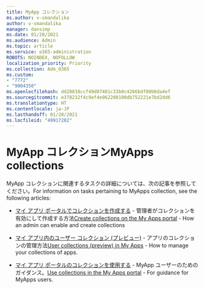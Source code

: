 ```yaml
---
title: MyApp コレクション
ms.author: v-smandalika
author: v-smandalika
manager: dansimp
ms.date: 01/20/2021
ms.audience: Admin
ms.topic: article
ms.service: o365-administration
ROBOTS: NOINDEX, NOFOLLOW
localization_priority: Priority
ms.collection: Adm_O365
ms.custom:
- "7772"
- "9004350"
ms.openlocfilehash: dd20838ccf49d07481c33b0c4266bdf00b6da4ef
ms.sourcegitcommit: e378232f4c9ef4e962208100db752221e7bd2dd6
ms.translationtype: HT
ms.contentlocale: ja-JP
ms.lasthandoff: 01/20/2021
ms.locfileid: "49917282"
---
```

# <a name="myapps-collections"></a><span data-ttu-id="d2383-102">MyApp コレクション</span><span class="sxs-lookup"><span data-stu-id="d2383-102">MyApps collections</span></span>

<span data-ttu-id="d2383-103">MyApp コレクションに関連するタスクの詳細については、次の記事を参照してください。</span><span class="sxs-lookup"><span data-stu-id="d2383-103">For information on tasks pertaining to MyApps collection, see the following articles:</span></span>

- <span data-ttu-id="d2383-104">[マイ アプリ ポータルでコレクションを作成する](https://docs.microsoft.com/azure/active-directory/manage-apps/access-panel-collections) - 管理者がコレクションを有効にして作成する方法</span><span class="sxs-lookup"><span data-stu-id="d2383-104">[Create collections on the My Apps portal](https://docs.microsoft.com/azure/active-directory/manage-apps/access-panel-collections) - How an admin can enable and create collections</span></span>

- <span data-ttu-id="d2383-105">[マイ アプリ内のユーザー コレクション (プレビュー)](https://docs.microsoft.com/azure/active-directory/user-help/my-apps-portal-user-collections) - アプリのコレクションの管理方法</span><span class="sxs-lookup"><span data-stu-id="d2383-105">[User collections (preview) in My Apps](https://docs.microsoft.com/azure/active-directory/user-help/my-apps-portal-user-collections) - How to manage your collections of apps.</span></span> 

- <span data-ttu-id="d2383-106">[マイ アプリ ポータルのコレクションを使用する](https://docs.microsoft.com/azure/active-directory/user-help/my-applications-portal-workspaces) - MyApp ユーザーのためのガイダンス。</span><span class="sxs-lookup"><span data-stu-id="d2383-106">[Use collections in the My Apps portal](https://docs.microsoft.com/azure/active-directory/user-help/my-applications-portal-workspaces) - For guidance for MyApps users.</span></span>